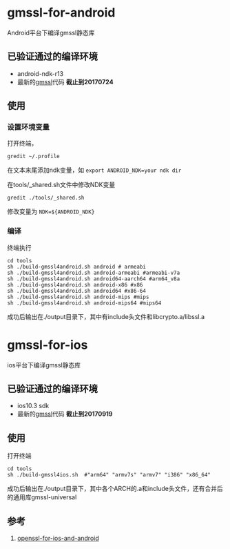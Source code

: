 # gmssl-for-android
Android平台下编译gmssl静态库

## 已验证通过的编译环境
- android-ndk-r13
- 最新的[gmssl][1]代码 **截止到20170724**

## 使用

### 设置环境变量
打开终端，
```
gredit ~/.profile
```
在文本末尾添加ndk变量，如
`export ANDROID_NDK=your ndk dir`

在tools/_shared.sh文件中修改NDK变量
~~~
gredit ./tools/_shared.sh
~~~
修改变量为
`NDK=${ANDROID_NDK}`


### 编译
终端执行
~~~
cd tools
sh ./build-gmssl4android.sh android # armeabi
sh ./build-gmssl4android.sh android-armeabi #armeabi-v7a
sh ./build-gmssl4android.sh android64-aarch64 #arm64_v8a
sh ./build-gmssl4android.sh android-x86 #x86
sh ./build-gmssl4android.sh android64 #x86-64 
sh ./build-gmssl4android.sh android-mips #mips
sh ./build-gmssl4android.sh android-mips64 #mips64
~~~

成功后输出在./output目录下，其中有include头文件和libcrypto.a/libssl.a


# gmssl-for-ios
ios平台下编译gmssl静态库

## 已验证通过的编译环境
- ios10.3 sdk
- 最新的[gmssl][1]代码 **截止到20170919**

## 使用
打开终端
~~~
cd tools
sh ./build-gmssl4ios.sh  #"arm64" "armv7s" "armv7" "i386" "x86_64"
~~~

成功后输出在./output目录下，其中各个ARCH的.a和include头文件，还有合并后的通用库gmssl-universal

## 参考
1. [openssl-for-ios-and-android][2]










[1]: https://github.com/guanzhi/GmSSL
[2]: https://github.com/leenjewel/openssl_for_ios_and_android
